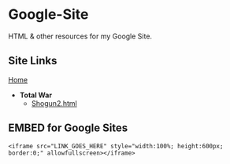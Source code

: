 # Google-Site
HTML &amp; other resources for my Google Site.  

## Site Links  
[Home](https://justkaarlo.github.io/JustKaarlo-Google-Site/)
- **Total War**
  - [Shogun2.html](https://justkaarlo.github.io/JustKaarlo-Google-Site/TotalWar/Shogun2.html)

## EMBED for Google Sites
```
<iframe src="LINK_GOES_HERE" style="width:100%; height:600px; border:0;" allowfullscreen></iframe>
```
